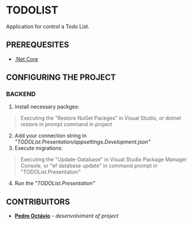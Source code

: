 # TODOLIST
Application for control a Todo List.
## PREREQUESITES
* [.Net Core](https://dotnet.microsoft.com/download)
## CONFIGURING THE PROJECT
### BACKEND
1) Install necessary packges:
> Executing the "Restore NuGet Packges" in Visual Studio, or dotnet restore in prompt command in project
2) Add your connection string in *"TODOList.Presentation/appsettings.Development.json"*
3) Execute migrations:
> Executing the "Update-Database" in Visual Studio Package Manager Console, or "ef database update" in command prompt in "TODOList.Presentation"
4) Run the *"TODOList.Presentation"*
## CONTRIBUITORS
* [**Pedro Octávio**](https://github.com/pedro-octavio) - *desenvolviment of project*
